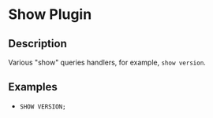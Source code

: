 # Show Plugin

## Description
Various "show" queries handlers, for example, `show version`.

## Examples

- `SHOW VERSION;`
